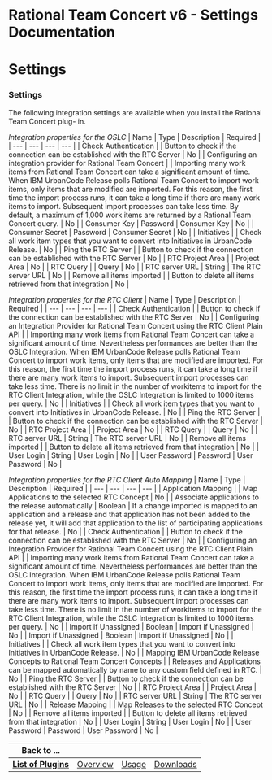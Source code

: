 
Rational Team Concert v6 - Settings Documentation
=================================================

# Settings




### Settings




 


The following integration settings are available when you install the Rational Team Concert plug-
in.




*Integration properties for the OSLC*  | Name | Type | Description | Required |
| --- | --- | --- | --- |
| 
Check Authentication |  | Button to check if the connection can be established with the RTC Server | No |
| Configuring 
an integration provider for Rational Team Concert |  | Importing many work items from Rational Team Concert can take a 
significant amount
of time. When IBM UrbanCode Release polls Rational Team Concert to import work items,
only items that
 are modified are imported. For this reason, the first time the import
process runs, it can take a long time if there 
are many work items to import. Subsequent
import processes can take less time. By default, a maximum of 1,000 work items
 are
returned by a Rational Team Concert query. | No |
| Consumer Key | Password | Consumer Key | No |
| Consumer Secret
 | Password | Consumer Secret | No |
| Initiatives |  | Check all work item types that you want to convert into 
Initiatives in UrbanCode Release. | No |
| Ping the RTC Server |  | Button to check if the connection can be established
 with the RTC Server | No |
| RTC Project Area |  | Project Area | No |
| RTC Query |  | Query | No |
| RTC server URL |
 String | The RTC server URL | No |
| Remove all items imported |  | Button to delete all items retrieved from that 
integration | No |




*Integration properties for the RTC Client*  | Name | Type | Description | Required |
| --- | ---
 | --- | --- |
| Check Authentication |  | Button to check if the connection can be established with the RTC Server | No
 |
| Configuring an Integration Provider for Rational Team Concert using the RTC Client
Plain API |  | Importing many 
work items from Rational Team Concert can take a significant amount
of time. Nevertheless performances are better than 
the OSLC Integration. When IBM
UrbanCode Release polls Rational Team Concert to import work items, only items that
are 
modified are imported. For this reason, the first time the import process runs,
it can take a long time if there are 
many work items to import. Subsequent import
processes can take less time. There is no limit in the number of workitems 
to import
for the RTC Client Integration, while the OSLC Integration is limited to 1000 items
per query. | No |
| 
Initiatives |  | Check all work item types that you want to convert into Initiatives in UrbanCode Release. | No |
| Ping
 the RTC Server |  | Button to check if the connection can be established with the RTC Server | No |
| RTC Project Area 
|  | Project Area | No |
| RTC Query |  | Query | No |
| RTC server URL | String | The RTC server URL | No |
| Remove 
all items imported |  | Button to delete all items retrieved from that integration | No |
| User Login | String | User 
Login | No |
| User Password | Password | User Password | No |




*Integration properties for the RTC Client Auto 
Mapping*  | Name | Type | Description | Required |
| --- | --- | --- | --- |
| Application Mapping |  | Map Applications
 to the selected RTC Concept | No |
| Associate applications to the release automatically | Boolean | If a change 
imported is mapped to an application and a release and that application
has not been added to the release yet, it will 
add that application to the list of
participating applications for that release. | No |
| Check Authentication |  | 
Button to check if the connection can be established with the RTC Server | No |
| Configuring an Integration Provider 
for Rational Team Concert using the RTC Client
Plain API |  | Importing many work items from Rational Team Concert can 
take a significant amount
of time. Nevertheless performances are better than the OSLC Integration. When IBM
UrbanCode 
Release polls Rational Team Concert to import work items, only items that
are modified are imported. For this reason, 
the first time the import process runs,
it can take a long time if there are many work items to import. Subsequent 
import
processes can take less time. There is no limit in the number of workitems to import
for the RTC Client 
Integration, while the OSLC Integration is limited to 1000 items
per query. | No |
| Import if Unassigned | Boolean | 
Import if Unassigned | No |
| Import if Unassigned | Boolean | Import if Unassigned | No |
| Initiatives |  | Check all 
work item types that you want to convert into Initiatives in UrbanCode Release. | No |
| Mapping IBM UrbanCode Release 
Concepts to Rational Team Concert Concepts |  | Releases and Applications can be mapped automatically by name to any 
custom field
defined in RTC. | No |
| Ping the RTC Server |  | Button to check if the connection can be established with
 the RTC Server | No |
| RTC Project Area |  | Project Area | No |
| RTC Query |  | Query | No |
| RTC server URL | 
String | The RTC server URL | No |
| Release Mapping |  | Map Releases to the selected RTC Concept | No |
| Remove all 
items imported |  | Button to delete all items retrieved from that integration | No |
| User Login | String | User Login
 | No |
| User Password | Password | User Password | No |



|Back to ...||||
| :---: | :---: | :---: | :---: |
|[**List of Plugins**](../../index.md)|[Overview](./overview.md)|[Usage](./usage.md)|[Downloads](./downloads.md)|
